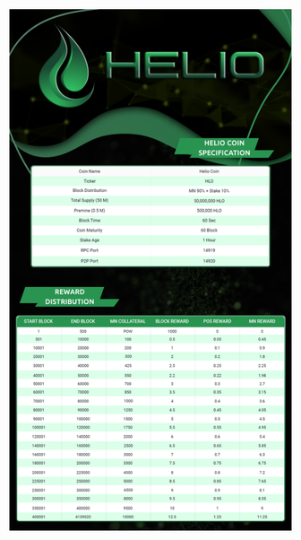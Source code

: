 <a href='https://github.com/HelioNetwork/Helio/releases' target='_blank'>
<img src='https://raw.githubusercontent.com/HelioNetwork/Helio/master/src/qt/res/images/helio.png'></img>
</a>